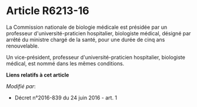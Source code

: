 # Article R6213-16

La Commission nationale de biologie médicale est présidée par un professeur d'université-praticien hospitalier, biologiste
médical, désigné par arrêté du ministre chargé de la santé, pour une durée de cinq ans renouvelable. 

Un vice-président, professeur d'université-praticien hospitalier, biologiste médical, est nommé dans les mêmes conditions.

**Liens relatifs à cet article**

_Modifié par_:

  - Décret n°2016-839 du 24 juin 2016 - art. 1
